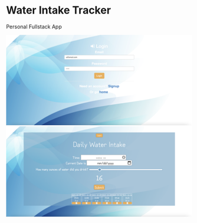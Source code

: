 # Water Intake Tracker
Personal Fullstack App

<img src="https://github.com/daphnyemily/WaterIntakeTracker/blob/main/public/img/Screen%20Shot%202021-10-24%20at%2010.21.57%20AM.png">
<img src="https://github.com/daphnyemily/WaterIntakeTracker/blob/main/public/img/Screen%20Shot%202021-10-24%20at%2010.28.35%20AM.png">
